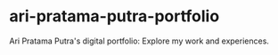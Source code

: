# ari-pratama-putra-portfolio
Ari Pratama Putra's digital portfolio: Explore my work and experiences.
